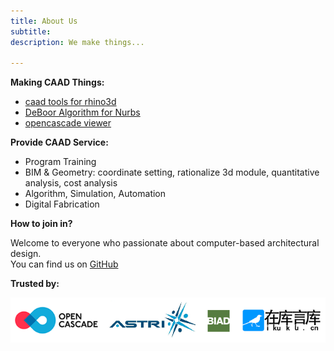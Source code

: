 ```yaml
---
title: About Us
subtitle: 
description: We make things...

---
```


**Making CAAD Things:**

* [caad tools for rhino3d](https://github.com/caadxyz/caad4rhino)
* [DeBoor Algorithm for Nurbs](https://github.com/caadxyz/DeBoorAlgorithmNurbs)
* [opencascade viewer](https://github.com/caadxyz/glfwOcctViewer) 

**Provide CAAD Service:**

* Program Training
* BIM & Geometry: coordinate setting, rationalize 3d module, quantitative analysis, cost analysis
* Algorithm, Simulation, Automation 
* Digital Fabrication

**How to join in?**

Welcome to everyone who passionate about computer-based architectural design.  
You can find us on [GitHub](https://github.com/caadxyz)

**Trusted by:**

![trusted01](assets/images/trusted01.png)

